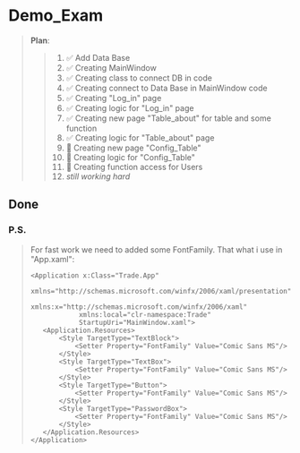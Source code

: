 # Demo_Exam

> **Plan**:
>> 1. :white_check_mark: Add Data Base
>> 2. :white_check_mark: Creating MainWindow
>> 3. :white_check_mark: Creating class to connect DB in code
>> 3. :white_check_mark: Creating connect to Data Base in MainWindow code
>> 4. :white_check_mark: Creating "Log_in" page
>> 5. :white_check_mark: Creating logic for "Log_in" page
>> 6. :white_check_mark: Creating new page "Table_about" for table and some function
>> 7. :white_check_mark: Creating logic for "Table_about" page
>> 8. :black_square_button: Creating new page "Config_Table"
>> 8. :black_square_button: Creating logic for "Config_Table"
>> 9. :black_square_button: Creating function access for Users 
>> 9. *still working hard*


## Done

### P.S.
> For fast work we need to added some FontFamily. That what i use in "App.xaml":
>```xaml
> <Application x:Class="Trade.App"
>             xmlns="http://schemas.microsoft.com/winfx/2006/xaml/presentation"
>             xmlns:x="http://schemas.microsoft.com/winfx/2006/xaml"
>             xmlns:local="clr-namespace:Trade"
>             StartupUri="MainWindow.xaml">
>    <Application.Resources>
>        <Style TargetType="TextBlock">
>            <Setter Property="FontFamily" Value="Comic Sans MS"/>
>        </Style>
>        <Style TargetType="TextBox">
>            <Setter Property="FontFamily" Value="Comic Sans MS"/>
>        </Style>
>        <Style TargetType="Button">
>            <Setter Property="FontFamily" Value="Comic Sans MS"/>
>        </Style>
>        <Style TargetType="PasswordBox">
>            <Setter Property="FontFamily" Value="Comic Sans MS"/>
>        </Style>
>    </Application.Resources>
></Application>
>```
